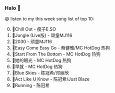 

### Halo 👋

😄 listen to my this week song list of top 10:

0. 🌈Chill Out - 瘦子E.SO
1. 🌈Jungle (Live版) - 顽童MJ116
2. 🌈2030 - 顽童MJ116
3. 🌈Easy Come Easy Go - 蔡健雅/MC HotDog 热狗
4. 🌈Start From The Bottom - MC HotDog 热狗
5. 🌈她的眼光 - MC HotDog 热狗
6. 🌈早就 - MC HotDog 热狗
7. 🌈Blue Skies - 陈冠希/邓丽欣
8. 🌈Act Like U Know - 陈冠希/Just Blaze
9. 🌈Running - 陈冠希

